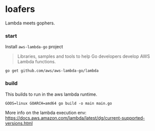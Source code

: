 # loafers

Lambda meets gophers.

### start

Install `aws-lambda-go` project

> Libraries, samples and tools to help Go developers develop AWS Lambda
> functions.

```
go get github.com/aws/aws-lambda-go/lambda
``` 

### build

This builds to run in the aws lambda runtime.

```
GOOS=linux GOARCH=amd64 go build -o main main.go
```

More info on the lambda execution env:
https://docs.aws.amazon.com/lambda/latest/dg/current-supported-versions.html
